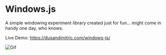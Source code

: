 # Windows.js

A simple windowing experiment library  created just for fun... might come in handy one day, who knows.

Live Demo:
https://dusandimitric.com/windows-js/

![Gif](https://github.com/DusanDimitric/windows-js/blob/master/demo.gif)
